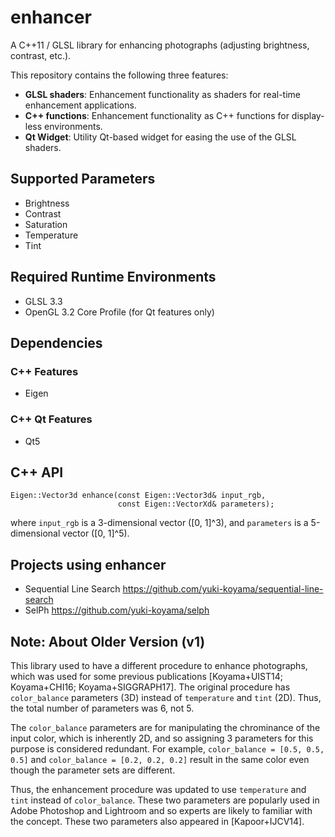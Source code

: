 # enhancer

A C++11 / GLSL library for enhancing photographs (adjusting brightness, contrast, etc.).

This repository contains the following three features:
- __GLSL shaders__: Enhancement functionality as shaders for real-time enhancement applications.
- __C++ functions__: Enhancement functionality as C++ functions for display-less environments.
- __Qt Widget__: Utility Qt-based widget for easing the use of the GLSL shaders.

## Supported Parameters

- Brightness
- Contrast
- Saturation
- Temperature
- Tint

## Required Runtime Environments

- GLSL 3.3
- OpenGL 3.2 Core Profile (for Qt features only)

## Dependencies

### C++ Features

- Eigen

### C++ Qt Features

- Qt5

## C++ API

```
Eigen::Vector3d enhance(const Eigen::Vector3d& input_rgb,
                        const Eigen::VectorXd& parameters);
```
where `input_rgb` is a 3-dimensional vector (\[0, 1\]^3), and `parameters` is a 5-dimensional vector (\[0, 1\]^5).

## Projects using enhancer

- Sequential Line Search <https://github.com/yuki-koyama/sequential-line-search>
- SelPh <https://github.com/yuki-koyama/selph>

## Note: About Older Version (v1)

This library used to have a different procedure to enhance photographs, which was used for some previous publications [Koyama+UIST14; Koyama+CHI16; Koyama+SIGGRAPH17]. The original procedure has `color_balance` parameters (3D) instead of `temperature` and `tint` (2D). Thus, the total number of parameters was 6, not 5.

The `color_balance` parameters are for manipulating the chrominance of the input color, which is inherently 2D, and so assigning 3 parameters for this purpose is considered redundant. For example, `color_balance = [0.5, 0.5, 0.5]` and `color_balance = [0.2, 0.2, 0.2]` result in the same color even though the parameter sets are different.

Thus, the enhancement procedure was updated to use `temperature` and `tint` instead of `color_balance`. These two parameters are popularly used in Adobe Photoshop and Lightroom and so experts are likely to familiar with the concept. These two parameters also appeared in [Kapoor+IJCV14].
